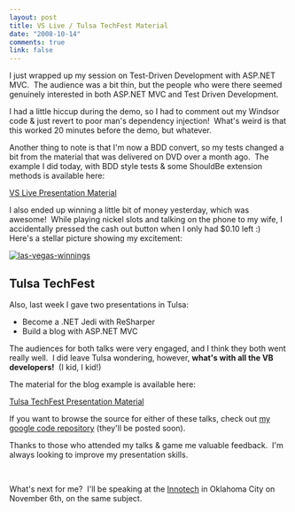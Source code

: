 ```yaml
--- 
layout: post
title: VS Live / Tulsa TechFest Material
date: "2008-10-14"
comments: true
link: false
---
```

<p>I just wrapped up my session on Test-Driven Development with ASP.NET MVC.&nbsp; The audience was a bit thin, but the people who were there seemed genuinely interested in both ASP.NET MVC and Test Driven Development.</p> <p>I had a little hiccup during the demo, so I had to comment out my Windsor code &amp; just revert to poor man's dependency injection!&nbsp; What's weird is that this worked 20 minutes before the demo, but whatever.</p> <p>Another thing to note is that I'm now a BDD convert, so my tests changed a bit from the material that was delivered on DVD over a month ago.&nbsp; The example I did today, with BDD style tests &amp; some ShouldBe extension methods is available here:</p> <p><a href="http://benscheirman.googlecode.com/files/vslive%20las%20vegas%202008.zip" target="_blank">VS Live Presentation Material</a></p> <p>I also ended up winning a little bit of money yesterday, which was awesome!&nbsp; While playing nickel slots and talking on the phone to my wife, I accidentally pressed the cash out button when I only had $0.10 left :)&nbsp; Here's a stellar picture showing my excitement:</p> <p><a href="http://flux88.com/uploads/VSLiveTulsaTechFestMaterial_9BAA/lasvegaswinnings.png"><img src="/images/lasvegaswinnings_thumb_.png" alt="las-vegas-winnings"  border="0" /></a> </p> <h2>Tulsa TechFest</h2> <p>Also, last week I gave two presentations in Tulsa:</p> <ul> <li>Become a .NET Jedi with ReSharper</li> <li>Build a blog with ASP.NET MVC</li></ul> <p>The audiences for both talks were very engaged, and I think they both went really well.&nbsp; I did leave Tulsa wondering, however, <strong>what's with all the VB developers!</strong>&nbsp; (I kid, I kid!)</p> <p>The material for the blog example is available here:</p> <p><a href="http://benscheirman.googlecode.com/files/vslive%20las%20vegas%202008.zip" target="_blank">Tulsa TechFest Presentation Material</a></p> <p>If you want to browse the source for either of these talks, check out <a href="http://code.google.com/p/benscheirman" target="_blank">my google code repository</a> (they'll be posted soon).</p> <p>Thanks to those who attended my talks &amp; game me valuable feedback.&nbsp; I'm always looking to improve my presentation skills.</p> <p>&nbsp;</p> <p>What's next for me?&nbsp; I'll be speaking at the <a href="http://www.innotechok.com/" target="_blank">Innotech</a> in Oklahoma City on November 6th, on the same subject.</p>
